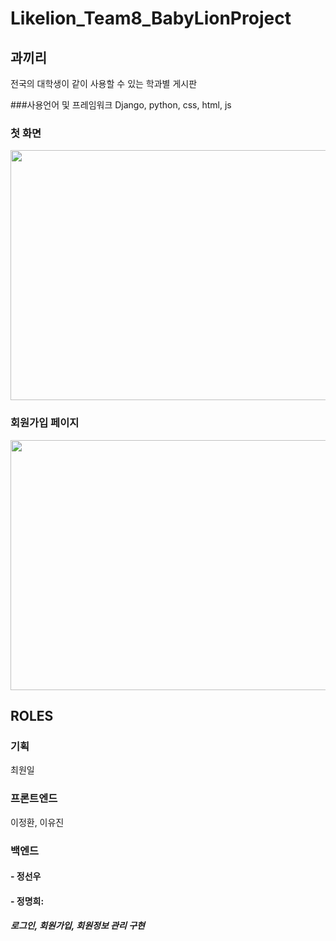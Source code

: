 # Likelion_Team8_BabyLionProject

## 과끼리
전국의 대학생이 같이 사용할 수 있는 학과별 게시판

###사용언어 및 프레임워크
Django, python, css, html, js

### 첫 화면
<img src = https://user-images.githubusercontent.com/92200502/176900315-31bbe367-e365-4e6d-b554-3d1b9a278a08.png  width="600" height="400"/>

### 회원가입 페이지
<img src =https://user-images.githubusercontent.com/92200502/176900437-31932e0e-26c5-420f-9730-08f64e373eb4.png width="600" height="400"/>

## ROLES
### 기획
최원일
### 프론트엔드
이정환, 이유진
### 백엔드
#### - 정선우
#### - 정명희: 
##### 로그인, 회원가입, 회원정보 관리 구현

